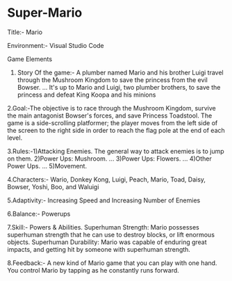 # Super-Mario
Title:- Mario

Environment:- Visual Studio Code

Game Elements
1. Story Of the game:- A plumber named Mario and his brother Luigi
 travel through the Mushroom Kingdom
 to save the princess from the evil Bowser. ... 
It's up to Mario and Luigi, two plumber brothers, to save the princess and defeat King Koopa and his minions

2.Goal:-The objective is to race through the Mushroom Kingdom, survive the main antagonist Bowser's forces,
 and save Princess Toadstool. 
The game is a side-scrolling platformer; 
the player moves from the left side of the screen to the right side in order to reach the flag pole at the end of each level.

3.Rules:-1)Attacking Enemies. The general way to attack enemies is to jump on them.
2)Power Ups: Mushroom. ...
3)Power Ups: Flowers. ...
4)Other Power Ups. ...
5)Movement.

4.Characters:- Wario, Donkey Kong, Luigi, Peach, Mario, Toad, Daisy, Bowser, Yoshi, Boo, and Waluigi

5.Adaptivity:- Increasing Speed and Increasing Number of Enemies

6.Balance:- Powerups

7.Skill:- Powers & Abilities. Superhuman Strength: Mario possesses superhuman strength that he can use to destroy blocks, or lift enormous objects. 
Superhuman Durability: Mario was capable of enduring great impacts, and getting hit by someone with superhuman strength.

8.Feedback:- A new kind of Mario game that you can play with one hand. You control Mario by tapping as he constantly runs forward. 
